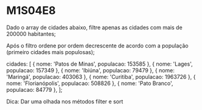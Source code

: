 # M1S04E8

Dado o array de cidades abaixo, filtre apenas as cidades com mais de 200000 habitantes;

Após o filtro ordene por ordem decrescente de acordo com a população (primeiro cidades mais populosas);

cidades: [
{ nome: 'Patos de Minas', populacao: 153585 },
{ nome: 'Lages', populacao: 157349 },
{ nome: 'Ibiúna', populacao: 79479 },
{ nome: 'Maringá', populacao: 403063 },
{ nome: 'Curitiba', populacao: 1963726 },
{ nome: 'Florianópolis', populacao: 508826 },
{ nome: 'Pato Branco', populacao: 84779 },
];


Dica: Dar uma olhada nos métodos filter e sort
